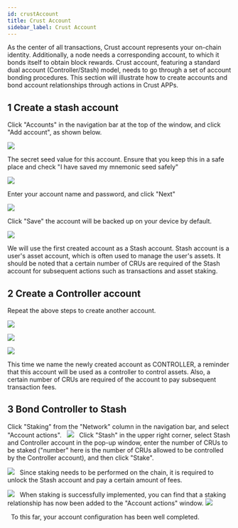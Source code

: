 ```yaml
---
id: crustAccount
title: Crust Account
sidebar_label: Crust Account
---
```


As the center of all transactions, Crust account represents your on-chain identity. Additionally, a node needs a corresponding account, to which it bonds itself to obtain block rewards. Crust account, featuring a standard dual account (Controller/Stash) model, needs to go through a set of account bonding procedures. This section will illustrate how to create accounts and bond account relationships through actions in Crust APPs.

## 1 Create a stash account
Click "Accounts" in the navigation bar at the top of the window, and click "Add account", as shown below.

![](https://crust-data.oss-cn-shanghai.aliyuncs.com/cloud_docImage/maxwell/en/3.1/3.1.1.png)

The secret seed value for this account. Ensure that you keep this in a safe place and check "I have saved my mnemonic seed safely"

![](https://crust-data.oss-cn-shanghai.aliyuncs.com/cloud_docImage/maxwell/en/3.2/3.2.1.1.png)

Enter your account name and password, and click "Next" 

![](https://crust-data.oss-cn-shanghai.aliyuncs.com/cloud_docImage/maxwell/en/3.2/3.2.1.2.png)

Click "Save" the account will be backed up on your device by default.

![](https://crust-data.oss-cn-shanghai.aliyuncs.com/cloud_docImage/maxwell/en/3.2/3.2.1.3.png)

We will use the first created account as a Stash account. Stash account is a user's asset account, which is often used to manage the user's assets. It should be noted that a certain number of CRUs are required of the Stash account for subsequent actions such as transactions and asset staking.

## 2  Create a Controller account
Repeat the above steps to create another account.

![](https://crust-data.oss-cn-shanghai.aliyuncs.com/cloud_docImage/maxwell/en/3.1/3.1.1.1.png)

![](https://crust-data.oss-cn-shanghai.aliyuncs.com/cloud_docImage/maxwell/en/3.1/3.1.2.1.png)

![](https://crust-data.oss-cn-shanghai.aliyuncs.com/cloud_docImage/maxwell/en/3.1/3.1.3.1.png)

This time we name the newly created account as CONTROLLER, a reminder that this account will be used as a controller to control assets. Also, a certain number of CRUs are required of the account to pay subsequent transaction fees.


## 3 Bond Controller to Stash
Click "Staking" from the "Network" column in the navigation bar, and select "Account actions".
 
![](https://crust-data.oss-cn-shanghai.aliyuncs.com/cloud_docImage/maxwell/en/3.3/3.3.1.png)
 
Click "Stash" in the upper right corner, select Stash and Controller account in the pop-up window, enter the number of CRUs to be staked ("number" here is the number of CRUs allowed to be controlled by the Controller account), and then click "Stake".


![](https://crust-data.oss-cn-shanghai.aliyuncs.com/cloud_docImage/maxwell/en/3.3/3.3.2.png)
 
Since staking needs to be performed on the chain, it is required to unlock the Stash account and pay a certain amount of fees.

![](https://crust-data.oss-cn-shanghai.aliyuncs.com/cloud_docImage/maxwell/en/3.3/3.3.3.png)
 
When staking is successfully implemented, you can find that a staking relationship has now been added to the "Account actions" window.
![](https://crust-data.oss-cn-shanghai.aliyuncs.com/cloud_docImage/maxwell/en/3.3/3.3.4.png)

 
To this far, your account configuration has been well completed.
